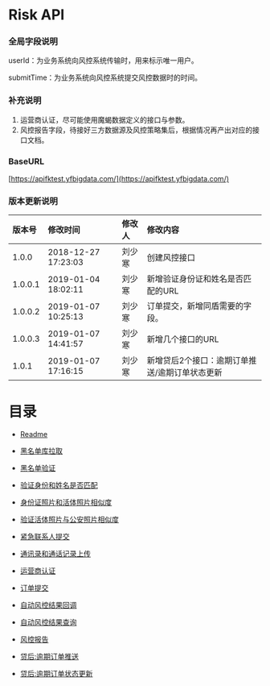 # Risk API

### 全局字段说明

userId：为业务系统向风控系统传输时，用来标示唯一用户。

submitTime：为业务系统向风控系统提交风控数据时的时间。

### 补充说明

1. 运营商认证，尽可能使用魔蝎数据定义的接口与参数。
2. 风控报告字段，待接好三方数据源及风控策略集后，根据情况再产出对应的接口文档。

### BaseURL

[https://apifktest.yfbigdata.com/](https://apifktest.yfbigdata.com/)

### 版本更新说明

| 版本号 | 修改时间 | 修改人 | 修改内容 |
| :--- | :--- | :--- | :--- |
| 1.0.0 | 2018-12-27 17:23:03 | 刘少寒 | 创建风控接口 |
| 1.0.0.1 | 2019-01-04 18:02:11 | 刘少寒 | 新增验证身份证和姓名是否匹配的URL |
| 1.0.0.2 | 2019-01-07 10:25:13 | 刘少寒 | 订单提交，新增同盾需要的字段。 |
| 1.0.0.3 | 2019-01-07 14:41:57 | 刘少寒 | 新增几个接口的URL |
| 1.0.1 | 2019-01-07 17:16:15 | 刘少寒 | 新增贷后2个接口：逾期订单推送/逾期订单状态更新 |

# 目录

* [Readme](/README.md)

* [黑名单库拉取](/黑名单库拉取.md)

* [黑名单验证](/黑名单验证.md)

* [验证身份和姓名是否匹配](/验证身份证号和姓名是否匹配.md)

* [身份证照片和活体照片相似度](/身份证照片和活体截图照片相似度.md)

* [验证活体照片与公安照片相似度](/验证活体截图照片与公安照片相似度.md)

* [紧急联系人提交](/紧急联系人提交.md)

* [通讯录和通话记录上传](/通讯录和通话记录上传.md)

* [运营商认证](/运营商认证.md)

* [订单提交](/订单提交.md)

* [自动风控结果回调](//自动风控结果回调.md)

* [自动风控结果查询](/自动风控结果查询.md)

* [风控报告](/风控报告.md)

* [贷后:逾期订单推送](/贷后:逾期订单推送.md)

* [贷后:逾期订单状态更新](/贷后:逾期订单状态更新.md)



